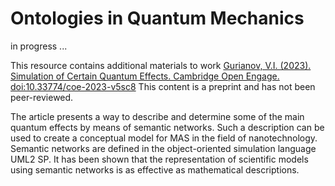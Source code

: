 # Ontologies in Quantum Mechanics
 in progress ...

This resource contains additional materials to work
[Gurianov, V.I. (2023). Simulation of Certain Quantum Effects. Cambridge Open Engage. doi:10.33774/coe-2023-v5sc8](https://www.cambridge.org/engage/coe/article-details/6401b76a37e01856dc125cda) This content is a preprint and has not been peer-reviewed.

The article presents a way to describe and determine some of the main quantum effects by means of semantic networks. Such a description can be used to create a conceptual model for MAS in the field of nanotechnology. Semantic networks are defined in the object-oriented simulation language UML2 SP. It has been shown that the representation of scientific models using semantic networks is as effective as mathematical descriptions.
